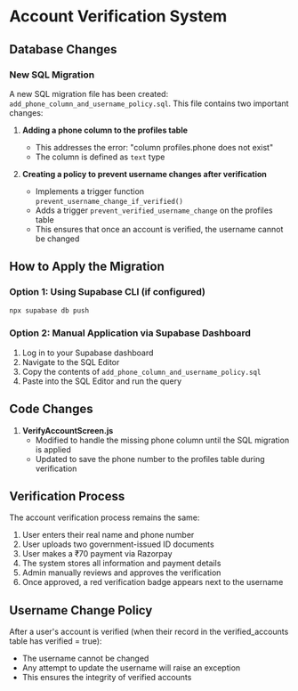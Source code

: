 # Account Verification System

## Database Changes

### New SQL Migration

A new SQL migration file has been created: `add_phone_column_and_username_policy.sql`. This file contains two important changes:

1. **Adding a phone column to the profiles table**
   - This addresses the error: "column profiles.phone does not exist"
   - The column is defined as `text` type

2. **Creating a policy to prevent username changes after verification**
   - Implements a trigger function `prevent_username_change_if_verified()`
   - Adds a trigger `prevent_verified_username_change` on the profiles table
   - This ensures that once an account is verified, the username cannot be changed

## How to Apply the Migration

### Option 1: Using Supabase CLI (if configured)

```bash
npx supabase db push
```

### Option 2: Manual Application via Supabase Dashboard

1. Log in to your Supabase dashboard
2. Navigate to the SQL Editor
3. Copy the contents of `add_phone_column_and_username_policy.sql`
4. Paste into the SQL Editor and run the query

## Code Changes

1. **VerifyAccountScreen.js**
   - Modified to handle the missing phone column until the SQL migration is applied
   - Updated to save the phone number to the profiles table during verification

## Verification Process

The account verification process remains the same:

1. User enters their real name and phone number
2. User uploads two government-issued ID documents
3. User makes a ₹70 payment via Razorpay
4. The system stores all information and payment details
5. Admin manually reviews and approves the verification
6. Once approved, a red verification badge appears next to the username

## Username Change Policy

After a user's account is verified (when their record in the verified_accounts table has verified = true):
- The username cannot be changed
- Any attempt to update the username will raise an exception
- This ensures the integrity of verified accounts